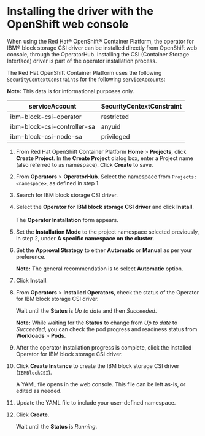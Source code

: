 # Installing the driver with the OpenShift web console
When using the Red Hat® OpenShift® Container Platform, the operator for IBM® block storage CSI driver can be installed directly from OpenShift web console, through the OperatorHub. Installing the CSI (Container Storage Interface) driver is part of the operator installation process.

The Red Hat OpenShift Container Platform uses the following `SecurityContextConstraints` for the following `serviceAccounts`:

**Note:** This data is for informational purposes only.

|serviceAccount|SecurityContextConstraint|
|--------------|-------------------------|
|ibm-block-csi-operator|restricted|
|ibm-block-csi-controller-sa|anyuid|
|ibm-block-csi-node-sa|privileged|

1. From Red Hat OpenShift Container Platform **Home** > **Projects**, click **Create Project**. In the **Create Project** dialog box, enter a Project name (also referred to as namespace). Click **Create** to save.

2. From **Operators** > **OperatorHub**. Select the namespace from `Projects:<namespace>`, as defined in step 1.

3. Search for IBM block storage CSI driver.

4. Select the **Operator for IBM block storage CSI driver** and click **Install**. <br /><br />The **Operator Installation** form appears.

5. Set the **Installation Mode** to the project namespace selected previously, in step 2, under **A specific namespace on the cluster**.

6. Set the **Approval Strategy** to either **Automatic** or **Manual** as per your preference.

    **Note:** The general recommendation is to select **Automatic** option.

7. Click **Install**.

8. From **Operators** > **Installed Operators**, check the status of the Operator for IBM block storage CSI driver.

    Wait until the **Status** is _Up to date_ and then _Succeeded_.

    **Note:** While waiting for the **Status** to change from _Up to date_ to _Succeeded_, you can check the pod progress and readiness status from **Workloads** > **Pods**.

9. After the operator installation progress is complete, click the installed Operator for IBM block storage CSI driver.

10. Click **Create Instance** to create the IBM block storage CSI driver (`IBMBlockCSI`).

    A YAML file opens in the web console. This file can be left as-is, or edited as needed.

11. Update the YAML file to include your user-defined namespace.

12. Click **Create**.

    Wait until the **Status** is _Running_.